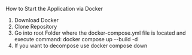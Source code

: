 How to Start the Application via Docker

1. Download Docker
2. Clone Repository
3. Go into root Folder where the docker-compose.yml file is located and execute command: docker compose up --build -d
4. If you want to decompose use docker compose down
